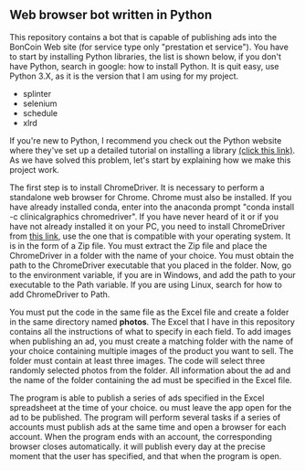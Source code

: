 <h2>Web browser bot written in Python</h2>
<p>This repository contains a bot that is capable of publishing ads into the BonCoin Web site (for service type only "prestation et service"). You have to start by installing Python libraries, the list is shown below, if you don't have Python, search in google: how to install Python. It is quit easy, use Python 3.X, as it is the version that I am using for my project.</p>
<ul><li>splinter</li>
  <li>selenium</li>
  <li>schedule</li>
  <li>xlrd</li></ul>
 <p>If you're new to Python, I recommend you check out the Python website where they've set up a detailed tutorial on installing a library <a href="https://packaging.python.org/tutorials/installing-packages/">(click this link)</a>. As we have solved this problem, let's start by explaining how we make this project work. </ p>
<p> The first step is to install ChromeDriver. It is necessary to perform a standalone web browser for Chrome. Chrome must also be installed. If you have already installed conda, enter into the anaconda prompt "conda install -c clinicalgraphics chromedriver". If you have never heard of it or if you have not already installed it on your PC, you need to install ChromeDriver from <a href="http://chromedriver.chromium.org/downloads">this link</a>, use the one that is compatible with your operating system. It is in the form of a Zip file. You must extract the Zip file and place the ChromeDriver in a folder with the name of your choice. You must obtain the path to the ChromeDriver executable that you placed in the folder. Now, go to the environment variable, if you are in Windows, and add the path to your executable to the Path variable. If you are using Linux, search for how to add ChromeDriver to Path.<p>
  
  <p> You must put the code in the same file as the Excel file and create a folder in the same directory named <b>photos</b>. The Excel that I have in this repository contains all the instructions of what to specify in each field. To add images when publishing an ad, you must create a matching folder with the name of your choice containing multiple images of the product you want to sell. The folder must contain at least three images. The code will select three randomly selected photos from the folder. All information about the ad and the name of the folder containing the ad must be specified in the Excel file. </p>
  
  <p>The program is able to publish a series of ads specified in the Excel spreadsheet at the time of your choice. ou must leave the app open for the ad to be published. The program will perform several tasks if a series of accounts must publish ads at the same time and open a browser for each account. When the program ends with an account, the corresponding browser closes automatically. it will publish every day at the precise moment that the user has specified, and that when the program is open.</p>
